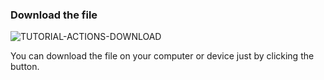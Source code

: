 ### Download the file

<div>
  <img
    alt="TUTORIAL-ACTIONS-DOWNLOAD"
    src="https://raw.githubusercontent.com/multi-coop/datami-documentation-content/main/images/tutorial/commented/tutorial-05.png"
    />
</div>

You can download the file on your computer or device just by clicking the <span class="icon"><i class="mdi mdi-download"></i></span> button.
